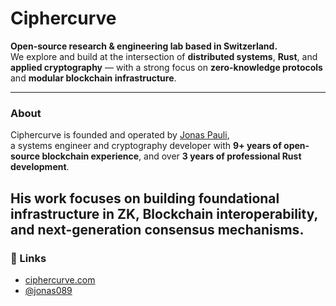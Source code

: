 # Ciphercurve

**Open-source research & engineering lab based in Switzerland.**  
We explore and build at the intersection of **distributed systems**, **Rust**, and **applied cryptography** — with a strong focus on **zero-knowledge protocols** and **modular blockchain infrastructure**.

---

### About

Ciphercurve is founded and operated by [Jonas Pauli](https://github.com/jonas089),  
a systems engineer and cryptography developer with **9+ years of open-source blockchain experience**, and over **3 years of professional Rust development**.

His work focuses on building foundational infrastructure in ZK, Blockchain interoperability, and next-generation consensus mechanisms.
---

### 🔗 Links

- [ciphercurve.com](https://ciphercurve.com)
- [@jonas089](https://github.com/jonas089)
